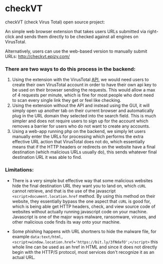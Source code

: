 # checkVT
checkVT (check Virus Total) open source project:

An simple web browser extension that takes users URLs submitted via right-click and sends them directly to be checked against all engines on VirusTotal.

Alternatively, users can use the web-based version to manually submit URLs: http://checkvt.epizy.com/

### There are two ways to do this process in the backend:
1. Using the extension with the VirusTotal [API](https://developers.virustotal.com/reference), we would need users to create their own VirusTotal account in order to have their own api key to be used on their browser sending the requests. This would allow a max of 4 requests per minute, which is fine for most people who dont need to scan every single link they get or feel like checking.
2. Using the extension without the API and instead using the GUI, it will simply open up another tab on their current browser and automatically plug in the URL domain they selected into the search field. This is much simpler and does not require users to sign up for the account which removes a barrier for users who do not want to create any accounts.
3. Using a web-app running php on the backend, we simply let users manually enter the URLs for processing which performs the extra effective URL action that VirusTotal does not do, which essentially means that if the HTTP headers or redirects on the website have a final destination (which malicious URLs usually do), this sends whatever final destination URL it was able to find.



### Limitations:

- There is a very simple but effective way that some malicious websites hide the final destination URL they want you to land on, which `cURL` cannot retrieve, and that is the use of the javascript `<script>document.location.href` method. By using this method on their website, they essentially bypass the one aspect that `cURL` is good for, which is being able get HTTP headers, check, and view source code of websites without actually running javascript code on your machine. Javascript is one of the major ways malware, ransomware, viruses, and other malicious code finds its way onto your machine.

- Some phishing happens with URL shortners to hide the malware file, for example `data:text/html,<script>window.location.href='https://bit.ly/3fNdafO';</script>` this whole line can be used as an href in HTML and since it does not directly begin with the HTTP/S protocol, most services don't recognize it as an actual URL.
